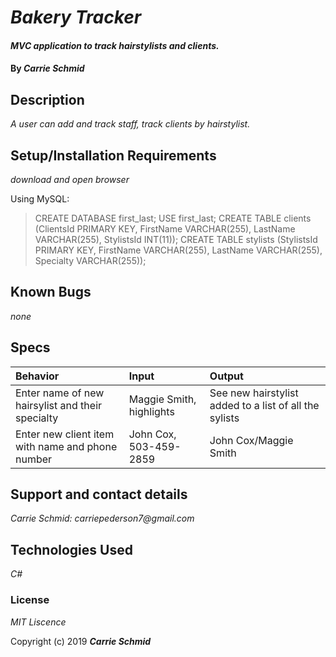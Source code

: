 # _Bakery Tracker_

#### _MVC application to track hairstylists and clients._

#### By _**Carrie Schmid**_

## Description

_A user can add and track staff, track clients by hairstylist._

## Setup/Installation Requirements

_download and open browser_

Using MySQL:
> CREATE DATABASE first_last;
> USE first_last;
> CREATE TABLE clients (ClientsId PRIMARY KEY, FirstName VARCHAR(255), LastName VARCHAR(255), StylistsId INT(11));
> CREATE TABLE stylists (StylistsId PRIMARY KEY, FirstName VARCHAR(255), LastName VARCHAR(255), Specialty VARCHAR(255));

## Known Bugs

_none_


## Specs
|Behavior| Input | Output|
|:-|:-|:-|
|Enter name of new hairsylist and their specialty| Maggie Smith, highlights| See new hairstylist added to a list of all the sylists|
|Enter new client item with name and phone number| John Cox, 503-459-2859  | John Cox/Maggie Smith|


## Support and contact details


_Carrie Schmid: carriepederson7@gmail.com_

## Technologies Used

_C#_

### License

*MIT Liscence*

Copyright (c) 2019 **_Carrie Schmid_**
